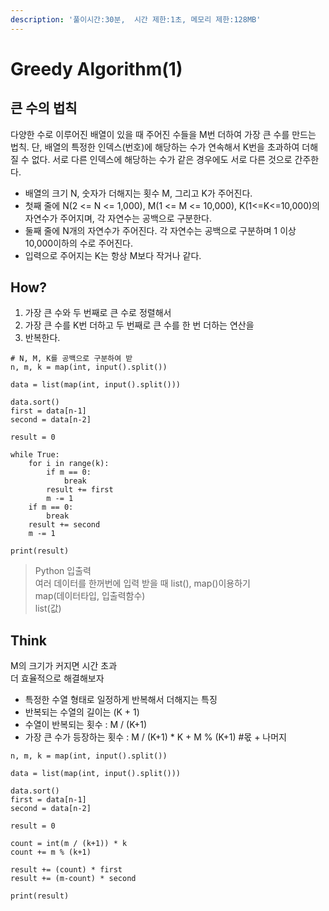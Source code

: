 ```yaml
---
description: '풀이시간:30분,  시간 제한:1초, 메모리 제한:128MB'
---
```


# Greedy Algorithm\(1\)

## 큰 수의 법칙

다양한 수로 이루어진 배열이 있을 때 주어진 수들을 M번 더하여 가장 큰 수를 만드는 법칙. 단, 배열의 특정한 인덱스\(번호\)에 해당하는 수가 연속해서 K번을 초과하여 더해질 수 없다. 서로 다른 인덱스에 해당하는 수가 같은 경우에도 서로 다른 것으로 간주한다.

* 배열의 크기 N, 숫자가 더해지는 횟수 M, 그리고 K가 주어진다. 
* 첫째 줄에 N\(2  &lt;= N &lt;= 1,000\), M\(1 &lt;= M &lt;= 10,000\), K\(1&lt;=K&lt;=10,000\)의 자연수가 주어지며,  각 자연수는 공백으로 구분한다. 
* 둘째 줄에 N개의 자연수가 주어진다. 각 자연수는 공백으로 구분하며 1 이상 10,000이하의 수로 주어진다. 
* 입력으로 주어지는 K는 항상 M보다 작거나 같다.

## How?

1. 가장 큰 수와 두 번째로 큰 수로 정렬해서
2. 가장 큰 수를 K번 더하고 두 번째로 큰 수를 한 번 더하는 연산을
3. 반복한다.

```text
# N, M, K를 공백으로 구분하여 받
n, m, k = map(int, input().split())

data = list(map(int, input().split()))

data.sort()
first = data[n-1]
second = data[n-2]

result = 0

while True:
	for i in range(k):
		if m == 0:
			break
		result += first
		m -= 1
	if m == 0:
		break
	result += second
	m -= 1

print(result)
```

> Python 입출력  
> 여러 데이터를 한꺼번에 입력 받을 때 list\(\), map\(\)이용하기  
> map\(데이터타입, 입출력함수\)  
> list\(값\)

## Think

M의 크기가 커지면 시간 초과  
더 효율적으로 해결해보자

* 특정한 수열 형태로 일정하게 반복해서 더해지는 특징
* 반복되는 수열의 길이는 \(K + 1\)
* 수열이 반복되는 횟수 : M / \(K+1\)
* 가장 큰 수가 등장하는 횟수 : M / \(K+1\) \* K + M % \(K+1\) \#몫 + 나머지

```text
n, m, k = map(int, input().split())

data = list(map(int, input().split()))

data.sort()
first = data[n-1]
second = data[n-2]

result = 0

count = int(m / (k+1)) * k
count += m % (k+1)

result += (count) * first
result += (m-count) * second

print(result)
```

